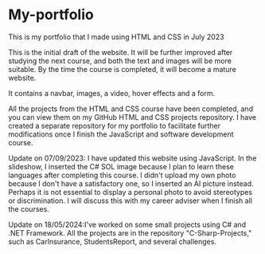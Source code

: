 # My-portfolio
This is my portfolio that I made using HTML and CSS in July 2023

This is the initial draft of the website. It will be further improved after studying the next course, 
and both the text and images will be more suitable. By the time the course is completed, it will become a mature website.

It contains a navbar, images, a video, hover effects and a form.


All the projects from the HTML and CSS course have been completed, and you can view them on my GitHub HTML and CSS projects repository. 
I have created a separate repository for my portfolio to facilitate further modifications once I finish the JavaScript and software development course.


Update on 07/09/2023: I have updated this website using JavaScript. In the slideshow, I inserted the C# SOL image because I plan to learn these languages after completing this course. I didn't upload my own photo because I don't have a satisfactory one, so I inserted an AI picture instead. Perhaps it is not essential to display a personal photo to avoid stereotypes or discrimination. I will discuss this with my career adviser when I finish all the courses.

Update on 18/05/2024:I've worked on some small projects using C# and .NET Framework. All the projects are in the repository "C-Sharp-Projects," such as CarInsurance, StudentsReport, and several challenges.
